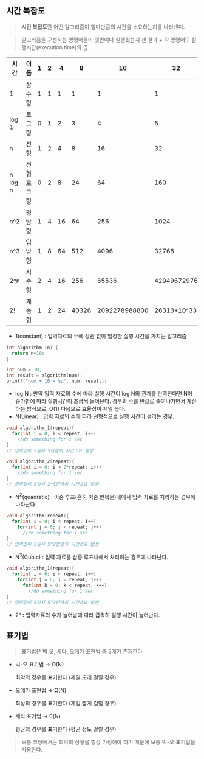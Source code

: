 ## 시간 복잡도

> **시간 복잡도**란 어떤 알고리즘이 얼마만큼의 시간을 소요하는지를 나타낸다.
> 

> 알고리즘을 구성하는 명령어들이 몇번이나 실행됬는지 센 결과 + 각 명령어의 실행시간(execution time)의 곱
> 

| 시간 | 이름 | 1 | 2 | 4 | 8 | 16 | 32 |
| --- | --- | --- | --- | --- | --- | --- | --- |
| 1 | 상수형 | 1 | 1 | 1 | 1 | 1 | 1 |
| log 1 | 로그형 | 0 | 1 | 2 | 3 | 4 | 5 |
| n | 선형 | 1 | 2 | 4 | 8 | 16 | 32 |
| n log n | 선형 로그형 | 0 | 2 | 8 | 24 | 64 | 160 |
| n^2 | 평방형 | 1 | 4 | 16 | 64 | 256 | 1024 |
| n^3 | 입방형 | 1 | 8 | 64 | 512 | 4096 | 32768 |
| 2^n | 지수형 | 2 | 4 | 16 | 256 | 65536 | 42949672976 |
| 2! | 계승형 | 1 | 2 | 24 | 40326 | 2092278988800 | 26313*10^33 |
- 1(constant) : 입력자료의 수에 상관 없이 일정한 실행 시간을 가지는 알고리즘

```c
int algorithm (n) {
  return n+10;
}

int num = 10;
int result = algorithm(num);
printf("num + 10 = %d", num, result);
```

- log N : 만약 입력 자료의 수에 따라 실행 시간이 log N의 관계를 만족한다면 N이 증가함에 따라 실행시간이 조금씩 늘어난다. 경우의 수를 반으로 줄여나가면서 계산하는 방식으로, O(1) 다음으로 효율성이 제일 높다.
- N(Linear) : 입력 자료의 수에 따라 선형적으로 실행 시간이 걸리는 경우.

```c
void algorithm_1(repeat){
  for(int i = 0; i < repeat; i++)
    //do something for 1 sec
}
// 입력값이 5일시 5만큼의 시간소요 발생

void algorithm_2(repeat){
  for(int i = 0; i < 2*repeat; i++)
    //do something for 1 sec
}
// 입력값이 5일시 2*5만큼의 시간소요 발생
```

- N$^2$(quadratic) : 이중 루프(흔히 이중 반복문)내에서 입력 자료를 처리하는 경우에 나타난다.

```c
void algorithm(repeat){
  for(int i = 0; i < repeat; i++)
    for(int j = 0; j < repeat; j++)
      //do something for 1 sec
}
// 입력값이 5일시 5^2만큼의 시간소요 발생
```

- N$^3$(Cubic) : 입력 자료를 삼중 루프내에서 처리하는 경우에 나타난다.

```c
void algorithm_1(repeat){
  for(int i = 0; i < repeat; i++)
    for(int j = 0; j < repeat; j++)
      for(int k = 0; k < repeat; k++)
        //do something for 1 sec
}
// 입력값이 5일시 5^3만큼의 시간소요 발생
```

- 2**ⁿ :** 입력자료의 수가 늘어남에 따라 급격히 실행 시간이 늘어난다.

## 표기법

> 표기법은 빅 오, 세타, 오메가 표현법 총 3개가 존재한다
> 
- 빅-오 표기법 → O(N)
    
    최악의 경우를 표기한다 (제일 오래 걸릴 경우)
    
- 오메가 표현법 → Ω(N)
    
    최상의 경우를 표기한다 (제일 짧게 걸릴 경우)
    
- 세타 표기법 → θ(N)
    
    평균의 경우를 표기한다 (평균 정도 걸릴 경우)
    

> 보통 코딩에서는 최악의 상황을 항상 가정해야 하기 때문에 보통 빅-오 표기법을 사용한다.
>

